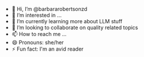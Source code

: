 - 👋 Hi, I’m @barbararobertsonzd
- 👀 I’m interested in ...
- 🌱 I’m currently learning more about LLM stuff
- 💞️ I’m looking to collaborate on quality related topics
- 📫 How to reach me ...
- 😄 Pronouns: she/her
- ⚡ Fun fact: I'm an avid reader

<!---
barbararobertsonzd/barbararobertsonzd is a ✨ special ✨ repository because its `README.md` (this file) appears on your GitHub profile.
You can click the Preview link to take a look at your changes.
--->
